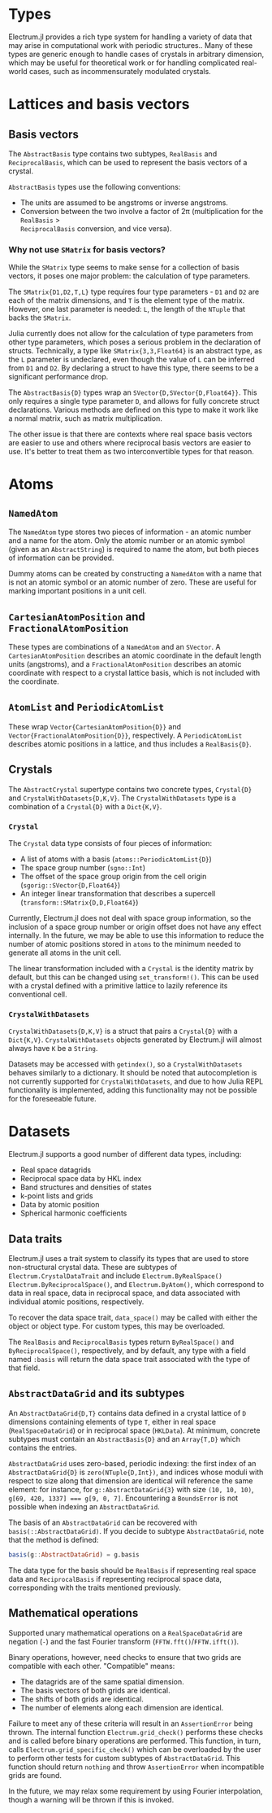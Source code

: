 # Types

Electrum.jl provides a rich type system for handling a variety of data that may arise in 
computational work with periodic structures.. Many of these types are generic enough to handle cases
of crystals in arbitrary dimension, which may be useful for theoretical work or for handling
complicated real-world cases, such as incommensurately modulated crystals.

# Lattices and basis vectors

## Basis vectors

The `AbstractBasis` type contains two subtypes, `RealBasis` and `ReciprocalBasis`, which can be
used to represent the basis vectors of a crystal.

`AbstractBasis` types use the following conventions:
  * The units are assumed to be angstroms or inverse angstroms.
  * Conversion between the two involve a factor of 2π (multiplication for the `RealBasis` >  
`ReciprocalBasis` conversion, and vice versa).

### Why not use `SMatrix` for basis vectors?

While the `SMatrix` type seems to make sense for a collection of basis vectors, it poses one major 
problem: the calculation of type parameters.

The `SMatrix{D1,D2,T,L}` type requires four type parameters - `D1` and `D2` are each of the matrix
dimensions, and `T` is the element type of the matrix. However, one last parameter is needed: `L`, 
the length of the `NTuple` that backs the `SMatrix`.

Julia currently does not allow for the calculation of type parameters from other type parameters,
which poses a serious problem in the declaration of structs. Technically, a type like
`SMatrix{3,3,Float64}` is an abstract type, as the `L` parameter is undeclared, even though the 
value of `L` can be inferred from `D1` and `D2`. By declaring a struct to have this type, there
seems to be a significant performance drop.

The `AbstractBasis{D}` types wrap an `SVector{D,SVector{D,Float64}}`. This only requires a single 
type parameter `D`, and allows for fully concrete struct declarations. Various methods are defined
on this type to make it work like a normal matrix, such as matrix multiplication.

The other issue is that there are contexts where real space basis vectors are easier to use and
others where reciprocal basis vectors are easier to use. It's better to treat them as two
interconvertible types for that reason.

# Atoms

## `NamedAtom`

The `NamedAtom` type stores two pieces of information - an atomic number and a name for the atom.
Only the atomic number or an atomic symbol (given as an `AbstractString`) is required to name the
atom, but both pieces of information can be provided.

Dummy atoms can be created by constructing a `NamedAtom` with a name that is not an atomic symbol
or an atomic number of zero. These are useful for marking important positions in a unit cell.

## `CartesianAtomPosition` and `FractionalAtomPosition`

These types are combinations of a `NamedAtom` and an `SVector`. A `CartesianAtomPosition` describes
an atomic coordinate in the default length units (angstroms), and a `FractionalAtomPosition`
describes an atomic coordinate with respect to a crystal lattice basis, which is not included with
the coordinate.

## `AtomList` and `PeriodicAtomList`

These wrap `Vector{CartesianAtomPosition{D}}` and `Vector{FractionalAtomPosition{D}}`, respectively.
A `PeriodicAtomList` describes atomic positions in a lattice, and thus includes a `RealBasis{D}`. 

## Crystals

The `AbstractCrystal` supertype contains two concrete types, `Crystal{D}` and 
`CrystalWithDatasets{D,K,V}`. The `CrystalWithDatasets` type is a combination of a `Crystal{D}`
with a `Dict{K,V}`. 

### `Crystal`

The `Crystal` data type consists of four pieces of information:
  * A list of atoms with a basis (`atoms::PeriodicAtomList{D}`)
  * The space group number (`sgno::Int`)
  * The offset of the space group origin from the cell origin (`sgorig::SVector{D,Float64}`)
  * An integer linear transformation that describes a supercell (`transform::SMatrix{D,D,Float64}`)

Currently, Electrum.jl does not deal with space group information, so the inclusion of a space
group number or origin offset does not have any effect internally. In the future, we may be able to
use this information to reduce the number of atomic positions stored in `atoms` to the minimum
needed to generate all atoms in the unit cell.

The linear transformation included with a `Crystal` is the identity matrix by default, but this can
be changed using `set_transform!()`. This can be used with a crystal defined with a primitive
lattice to lazily reference its conventional cell. 

### `CrystalWithDatasets`

`CrystalWithDatasets{D,K,V}` is a struct that pairs a `Crystal{D}` with a `Dict{K,V}`.
`CrystalWithDatasets` objects generated by Electrum.jl will almost always have `K` be a `String`.

Datasets may be accessed with `getindex()`, so a `CrystalWithDatasets` behaves similarly to a 
dictionary. It should be noted that autocompletion is not currently supported for
`CrystalWithDatasets`, and due to how Julia REPL functionality is implemented, adding this
functionality may not be possible for the foreseeable future.

# Datasets

Electrum.jl supports a good number of different data types, including:
  * Real space datagrids
  * Reciprocal space data by HKL index
  * Band structures and densities of states
  * k-point lists and grids
  * Data by atomic position
  * Spherical harmonic coefficients

## Data traits

Electrum.jl uses a trait system to classify its types that are used to store non-structural crystal
data. These are subtypes of `Electrum.CrystalDataTrait` and include `Electrum.ByRealSpace()`
`Electrum.ByReciprocalSpace()`, and `Electrum.ByAtom()`, which correspond to data in real space,
data in reciprocal space, and data associated with individual atomic positions, respectively.

To recover the data space trait, `data_space()` may be called with either the object or object type.
For custom types, this may be overloaded.

The `RealBasis` and `ReciprocalBasis` types return `ByRealSpace()` and `ByReciprocalSpace()`,
respectively, and by default, any type with a field named `:basis` will return the data space trait
associated with the type of that field.

## `AbstractDataGrid` and its subtypes

An `AbstractDataGrid{D,T}` contains data defined in a crystal lattice of `D` dimensions containing
elements of type `T`, either in real space (`RealSpaceDataGrid`) or in reciprocal space (`HKLData`).
At minimum, concrete subtypes must contain an `AbstractBasis{D}` and an `Array{T,D}` which contains
the entries.

`AbstractDataGrid` uses zero-based, periodic indexing: the first index of an `AbstractDataGrid{D}`
is `zero(NTuple{D,Int})`, and indices whose moduli with respect to size along that dimension are
identical will reference the same element: for instance, for `g::AbstractDataGrid{3}` with size
`(10, 10, 10)`, `g[69, 420, 1337] === g[9, 0, 7]`. Encountering a `BoundsError` is not possible
when indexing an `AbstractDataGrid`.

The basis of an `AbstractDataGrid` can be recovered with `basis(::AbstractDataGrid)`. If you decide
to subtype `AbstractDataGrid`, note that the method is defined:
```julia
basis(g::AbstractDataGrid) = g.basis
```
The data type for the basis should be `RealBasis` if representing real space data and
`ReciprocalBasis` if representing reciprocal space data, corresponding with the traits mentioned
previously.

## Mathematical operations

Supported unary mathematical operations on a `RealSpaceDataGrid` are negation (`-`) and the fast 
Fourier transform (`FFTW.fft()`/`FFTW.ifft()`).

Binary operations, however, need checks to ensure that two grids are compatible with each other.
"Compatible" means:
  * The datagrids are of the same spatial dimension.
  * The basis vectors of both grids are identical.
  * The shifts of both grids are identical.
  * The number of elements along each dimension are identical.

Failure to meet any of these criteria will result in an `AssertionError` being thrown. The internal
function `Electrum.grid_check()` performs these checks and is called before binary operations are 
performed. This function, in turn, calls `Electrum.grid_specific_check()` which can be overloaded
by the user to perform other tests for custom subtypes of `AbstractDataGrid`. This function should
return `nothing` and throw `AssertionError` when incompatible grids are found.

In the future, we may relax some requirement by using Fourier interpolation, though a warning will
be thrown if this is invoked.
